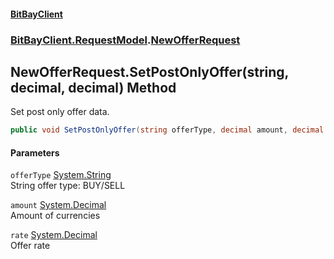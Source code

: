 #### [BitBayClient](./index.md 'index')
### [BitBayClient.RequestModel](./BitBayClient-RequestModel.md 'BitBayClient.RequestModel').[NewOfferRequest](./BitBayClient-RequestModel-NewOfferRequest.md 'BitBayClient.RequestModel.NewOfferRequest')
## NewOfferRequest.SetPostOnlyOffer(string, decimal, decimal) Method
Set post only offer data.  
```csharp
public void SetPostOnlyOffer(string offerType, decimal amount, decimal rate);
```
#### Parameters
<a name='BitBayClient-RequestModel-NewOfferRequest-SetPostOnlyOffer(string_decimal_decimal)-offerType'></a>
`offerType` [System.String](https://docs.microsoft.com/en-us/dotnet/api/System.String 'System.String')  
String offer type: BUY/SELL  
  
<a name='BitBayClient-RequestModel-NewOfferRequest-SetPostOnlyOffer(string_decimal_decimal)-amount'></a>
`amount` [System.Decimal](https://docs.microsoft.com/en-us/dotnet/api/System.Decimal 'System.Decimal')  
Amount of currencies  
  
<a name='BitBayClient-RequestModel-NewOfferRequest-SetPostOnlyOffer(string_decimal_decimal)-rate'></a>
`rate` [System.Decimal](https://docs.microsoft.com/en-us/dotnet/api/System.Decimal 'System.Decimal')  
Offer rate  
  
